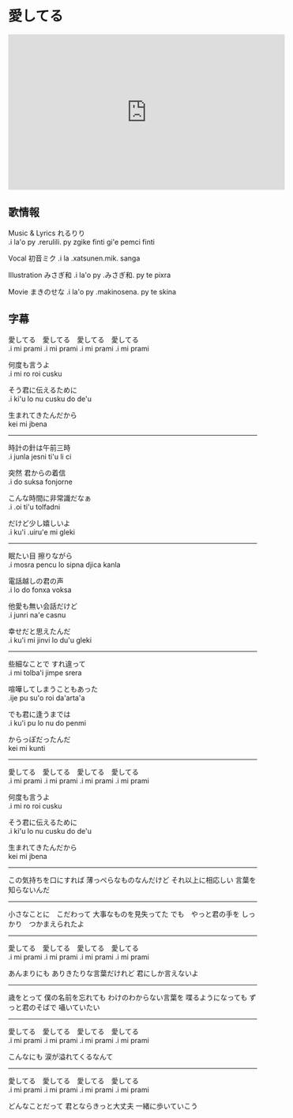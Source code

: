 # 愛してる

<iframe width="560" height="315" src="https://www.youtube.com/embed/urF_AbehXFU" frameborder="0" allow="accelerometer; autoplay; encrypted-media; gyroscope; picture-in-picture" allowfullscreen></iframe>

## 歌情報

Music & Lyrics れるりり  
.i la'o py .rerulili. py zgike finti gi'e pemci finti

Vocal 初音ミク
.i la .xatsunen.mik. sanga

Illustration みさぎ和
.i la'o py .みさぎ和. py te pixra

Movie まきのせな
.i la'o py .makinosena. py te skina

## 字幕

愛してる　愛してる　愛してる　愛してる  
.i mi prami .i mi prami .i mi prami .i mi prami

何度も言うよ  
.i mi ro roi cusku

そう君に伝えるために  
.i ki'u lo nu cusku do de'u

生まれてきたんだから  
kei mi jbena

---

時計の針は午前三時  
.i junla jesni ti'u li ci

突然 君からの着信  
.i do suksa fonjorne

こんな時間に非常識だなぁ  
.i .oi ti'u tolfadni

だけど少し嬉しいよ  
.i ku'i .uiru'e mi gleki

---

眠たい目 擦りながら  
.i mosra pencu lo sipna djica kanla

電話越しの君の声  
.i lo do fonxa voksa

他愛も無い会話だけど  
.i junri na'e casnu

幸せだと思えたんだ  
.i ku'i mi jinvi lo du'u gleki

---

些細なことで すれ違って  
.i mi tolba'i jimpe srera

喧嘩してしまうこともあった  
.ije pu su'o roi da'arta'a

でも君に逢うまでは  
.i ku'i pu lo nu do penmi

からっぽだったんだ  
kei mi kunti

---

愛してる　愛してる　愛してる　愛してる  
.i mi prami .i mi prami .i mi prami .i mi prami

何度も言うよ  
.i mi ro roi cusku

そう君に伝えるために  
.i ki'u lo nu cusku do de'u

生まれてきたんだから  
kei mi jbena

---

この気持ちを口にすれば
薄っぺらなものなんだけど
それ以上に相応しい
言葉を知らないんだ

---

小さなことに　こだわって
大事なものを見失ってた
でも　やっと君の手を
しっかり　つかまえられたよ

---

愛してる　愛してる　愛してる　愛してる  
.i mi prami .i mi prami .i mi prami .i mi prami

あんまりにも
ありきたりな言葉だけれど
君にしか言えないよ

---

歳をとって
僕の名前を忘れても
わけのわからない言葉を
喋るようになっても
ずっと君のそばで
囁いていたい

---

愛してる　愛してる　愛してる　愛してる  
.i mi prami .i mi prami .i mi prami .i mi prami

こんなにも
涙が溢れてくるなんて

---

愛してる　愛してる　愛してる　愛してる  
.i mi prami .i mi prami .i mi prami .i mi prami

どんなことだって
君とならきっと大丈夫
一緒に歩いていこう
